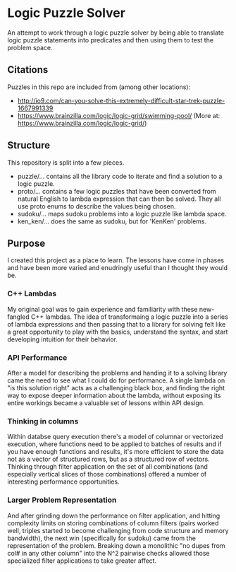 # Logic Puzzle Solver

An attempt to work through a logic puzzle solver by being able
to translate logic puzzle statements into predicates and then
using them to test the problem space.

## Citations

Puzzles in this repo are included from (among other locations):

* http://io9.com/can-you-solve-this-extremely-difficult-star-trek-puzzle-1667991339
* https://www.brainzilla.com/logic/logic-grid/swimming-pool/ (More at: https://www.brainzilla.com/logic/logic-grid/)

## Structure

This repository is split into a few pieces.

 * puzzle/... contains all the library code to iterate and find a solution to a
   logic puzzle.
 * proto/... contains a few logic puzzles that have been converted from
   natural English to lambda expression that can then be solved. They all use
   proto enums to describe the values being chosen.
 * sudoku/... maps sudoku problems into a logic puzzle like lambda space.
 * ken_ken/... does the same as sudoku, but for 'KenKen' problems.

## Purpose

I created this project as a place to learn. The lessons have come in phases
and have been more varied and enudringly useful than I thought they would be.

### C++ Lambdas

My original goal was to gain experience and familiarity with these new-fangled
C++ lambdas. The idea of transformaing a logic puzzle into a series of lambda
expressions and then passing that to a library for solving felt like a great
opportunity to play with the basics, understand the syntax, and start
developing intuition for their behavior.

### API Performance

After a model for describing the problems and handing it to a solving library
came the need to see what I could do for performance. A single lambda on
"is this solution right" acts as a challenging black box, and finding the
right way to expose deeper information about the lambda, without exposing its
entire workings became a valuable set of lessons within API design.

### Thinking in columns

Within databse query execution there's a model of columnar or vectorized
execution, where functions need to be applied to batches of results and
if you have enough functions and results, it's more efficient to store
the data not as a vector of structured rows, but as a structured row of
vectors. Thinking through filter application on the set of all combinations
(and especially vertical slices of those combinations) offered a number
of interesting performance opportunities.

### Larger Problem Representation

And after grinding down the performance on filter application, and hitting
complexity limits on storing combinations of column filters (pairs worked
well, triples started to become challenging from code structure and
memory bandwidth), the next win (specifically for sudoku) came from the
representation of the problem. Breaking down a monolithic "no dupes from
col# in any other column" into the N^2 pairwise checks allowed those
specialized filter applications to take greater affect.
